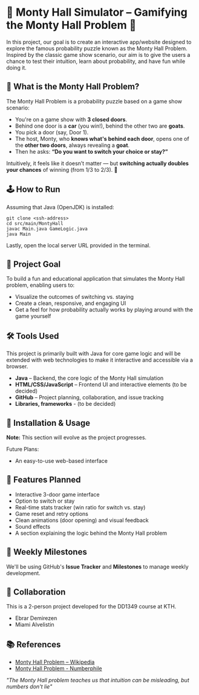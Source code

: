 # 🐐 Monty Hall Simulator – Gamifying the Monty Hall Problem 🐐

In this project, our goal is to create an interactive app/website designed to explore the famous probability puzzle known as the Monty Hall Problem. Inspired by the classic game show scenario, our aim is to give the users a chance to test their intuition, learn about probability, and have fun while doing it.

## 🧠 What is the Monty Hall Problem?

The Monty Hall Problem is a probability puzzle based on a game show scenario:

- You're on a game show with **3 closed doors**.
- Behind one door is a **car** (you win!), behind the other two are **goats**.
- You pick a door (say, Door 1).
- The host, Monty, who **knows what's behind each door**, opens one of the **other two doors**, always revealing a **goat**.
- Then he asks: **“Do you want to switch your choice or stay?”**

Intuitively, it feels like it doesn’t matter — but **switching actually doubles your chances** of winning (from 1/3 to 2/3).
🐐

## 🕹️ How to Run
Assuming that Java (OpenJDK) is installed:
```
git clone <ssh-address>
cd src/main/MontyHall
javac Main.java GameLogic.java
java Main
```
Lastly, open the local server URL provided in the terminal.

## 🎯 Project Goal

To build a fun and educational application that simulates the Monty Hall problem, enabling users to:
* Visualize the outcomes of switching vs. staying
* Create a clean, responsive, and engaging UI
* Get a feel for how probability actually works by playing around with the game yourself

## 🛠 Tools Used

This project is primarily built with Java for core game logic and will be extended with web technologies to make it interactive and accessible via a browser.

* **Java** – Backend, the core logic of the Monty Hall simulation
* **HTML/CSS/JavaScript** – Frontend UI and interactive elements (to be decided)
* **GitHub** – Project planning, collaboration, and issue tracking
* **Libraries, frameworks** - (to be decided)

## 🚀 Installation & Usage

**Note:** This section will evolve as the project progresses.

Future Plans:
* An easy-to-use web-based interface

## 📌 Features Planned

* Interactive 3-door game interface
* Option to switch or stay
* Real-time stats tracker (win ratio for switch vs. stay)
* Game reset and retry options
* Clean animations (door opening) and visual feedback
* Sound effects
* A section explaining the logic behind the Monty Hall problem

## 📅 Weekly Milestones

We'll be using GitHub's **Issue Tracker** and **Milestones** to manage weekly development. 

## 🤝 Collaboration
This is a 2-person project developed for the DD1349 course at KTH.
* Ebrar Demirezen
* Miami Alvelistin
 

## 📚 References

* [Monty Hall Problem – Wikipedia](https://en.wikipedia.org/wiki/Monty_Hall_problem)
* [Monty Hall Problem - Numberphile](https://www.youtube.com/watch?v=4Lb-6rxZxx0)

*"The Monty Hall problem teaches us that intuition can be misleading, but numbers don't lie"*
